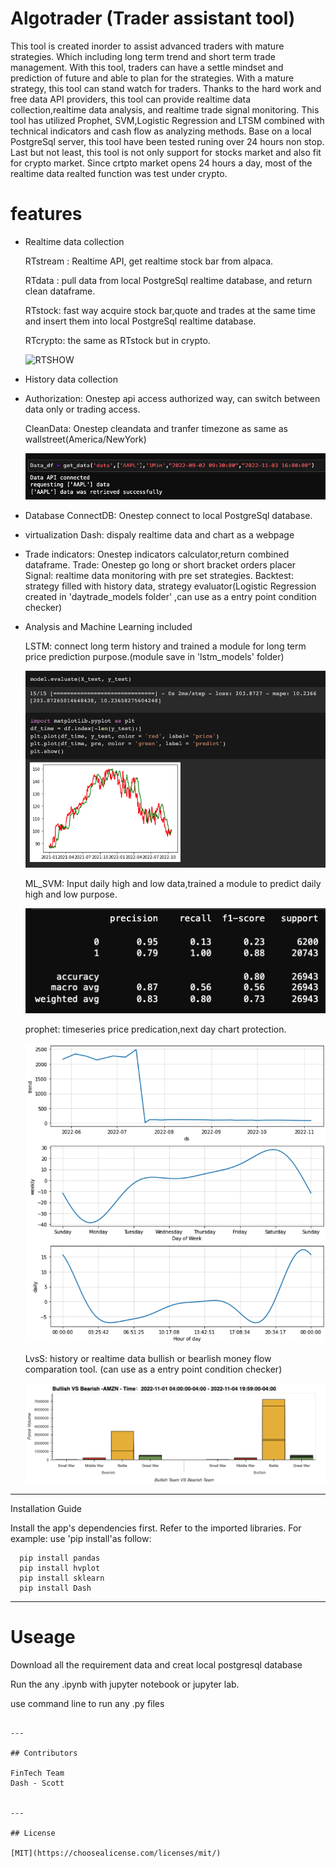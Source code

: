 # Algotrader (Trader assistant tool)
This tool is created inorder to assist advanced traders with mature strategies. Which including long term trend and short term trade management. With this tool, traders can have a settle mindset and prediction of future and able to plan for the strategies. With a mature strategy, this tool can stand watch for traders. Thanks to the hard work and free data API providers, this tool can provide realtime data collection,realtime data analysis, and realtime trade signal monitoring. This tool has utilized Prophet, SVM,Logistic Regression and LTSM combined with technical indicators and cash flow as analyzing methods. Base on a local PostgreSql server, this tool have been tested runing over 24 hours non stop. Last but not least, this tool is not only support for stocks market and also fit for crypto market. Since crtpto market opens 24 hours a day, most of the realtime data realted function was test under crypto.

# features
* Realtime data collection
  
    RTstream : Realtime API, get realtime stock bar from alpaca.

    RTdata : pull data from local PostgreSql realtime database, and return clean dataframe.

    RTstock: fast way acquire stock bar,quote and trades at the same time and insert them into local PostgreSql realtime database.

    RTcrypto: the same as RTstock but in crypto.

    ![RTSHOW](Data/RTshow.gif)

* History data collection
* 
    Authorization: Onestep api access authorized way, can switch between data only or trading access.

    CleanData: Onestep cleandata and tranfer timezone as same as wallstreet(America/NewYork)

    ![CleanData](Data/CleanData.png)

* Database
    ConnectDB: Onestep connect to local PostgreSql database. 

* virtualization
    Dash: dispaly realtime data and chart as a webpage
* Trade
    indicators: Onestep indicators calculator,return combined dataframe.
    Trade: Onestep go long or short bracket orders placer
    Signal: realtime data monitoring with pre set strategies.
    Backtest: strategy filled with history data, strategy evaluator(Logistic Regression created in 'daytrade_models folder' ,can use as a entry point condition checker)

*  Analysis and Machine Learning included
  
    LSTM: connect long term history and trained a module for long term price prediction purpose.(module save in 'lstm_models' folder)

    ![LSTM](Data/LSTM.png)

    ML_SVM: Input daily high and low data,trained a module to predict daily high and low purpose.

    ![SVM](Data/SVM.png)
    
    prophet: timeseries price predication,next day chart protection.

    ![SVM](Data/Prophet.png)
    
    LvsS: history or realtime data bullish or bearlish money flow comparation tool. (can use as a entry point condition checker)
    
    ![SVM](Data/LvsS.png)

---

Installation Guide

Install the app's dependencies first. Refer to the imported libraries. For example: use 'pip install'as follow:

```
  pip install pandas
  pip install hvplot
  pip install sklearn
  pip install Dash

```
---

# Useage

Download all the requirement data and creat local postgresql database

Run the any .ipynb with jupyter notebook or jupyter lab.

use command line to run any .py files


```

---

## Contributors

FinTech Team
Dash - Scott


---

## License

[MIT](https://choosealicense.com/licenses/mit/)
  
  
